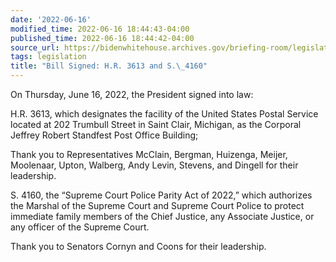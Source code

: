 ```yaml
---
date: '2022-06-16'
modified_time: 2022-06-16 18:44:43-04:00
published_time: 2022-06-16 18:44:42-04:00
source_url: https://bidenwhitehouse.archives.gov/briefing-room/legislation/2022/06/16/bill-signed-h-r-3613-and-s-4160/
tags: legislation
title: "Bill Signed: H.R. 3613 and S.\_4160"
---
```

 
On Thursday, June 16, 2022, the President signed into law:

H.R. 3613, which designates the facility of the United States Postal
Service located at 202 Trumbull Street in Saint Clair, Michigan, as the
Corporal Jeffrey Robert Standfest Post Office Building;

Thank you to Representatives McClain, Bergman, Huizenga, Meijer,
Moolenaar, Upton, Walberg, Andy Levin, Stevens, and Dingell for their
leadership.

S. 4160, the “Supreme Court Police Parity Act of 2022,” which authorizes
the Marshal of the Supreme Court and Supreme Court Police to protect
immediate family members of the Chief Justice, any Associate Justice, or
any officer of the Supreme Court.

Thank you to Senators Cornyn and Coons for their leadership.
